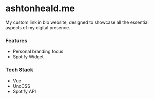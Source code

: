 # ashtonheald.me

My custom link in bio website, designed to showcase all the essential aspects of my digital presence.

### Features

- Personal branding focus
- Spotify Widget

### Tech Stack

- Vue
- UnoCSS
- Spotify API
